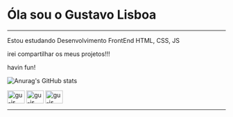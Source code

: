 # Óla sou o Gustavo Lisboa
<hr>
Estou estudando  Desenvolvimento FrontEnd 
HTML, CSS, JS 

irei compartilhar os meus projetos!!!

havin fun!



![Anurag's GitHub stats](https://github-readme-stats.vercel.app/api?username=gustavolisboa10&theme=merko&show_icons=true)

 <link rel="stylesheet" href="https://cdn.jsdelivr.net/gh/devicons/devicon@v2.15.1/devicon.min.css"> 
 
 <div>
   <img align="center" alt="gu-js" height="30" width="40"  src="https://cdn.jsdelivr.net/gh/devicons/devicon/icons/html5/html5-original.svg" /> 
   <img align="center" alt="gu-js" height="30" width="40" src="https://cdn.jsdelivr.net/gh/devicons/devicon/icons/css3/css3-original.svg" />
   <img align="center" alt="gu-js" height="30" width="40" src="https://cdn.jsdelivr.net/gh/devicons/devicon/icons/javascript/javascript-original.svg" />
 </div>

<hr>
